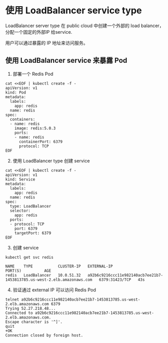 # 使用 LoadBalancer service type

LoadBalancer server type 在 public cloud 中创建一个外部的 load balancer，分配一个固定的外部IP 给service.

用户可以通过暴露的 IP 地址来访问服务。

## 使用 LoadBalancer service 来暴露 Pod

1. 部署一个 Redis Pod

```
cat <<EOF | kubectl create -f -
apiVersion: v1
kind: Pod
metadata:
  labels:
    app: redis
  name: redis
spec:
  containers:
  - name: redis
    image: redis:5.0.3
    ports:
    - name: redis
      containerPort: 6379
      protocol: TCP
EOF
```

2. 使用 LoadBalancer type 创建 service

```
cat <<EOF | kubectl create -f -
apiVersion: v1
kind: Service
metadata:
  labels:
    app: redis
  name: redis
spec:
  type: LoadBalancer
  selector:
    app: redis
  ports:
  - protocol: TCP
    port: 6379
    targetPort: 6379
EOF
```

3. 创建 service

```
kubectl get svc redis
```

```
NAME    TYPE           CLUSTER-IP   EXTERNAL-IP                                                               PORT(S)          AGE
redis   LoadBalancer   10.0.51.32   a92b6c9216ccc11e982140acb7ee21b7-1453813785.us-west-2.elb.amazonaws.com   6379:31423/TCP   43s
```

4. 验证通过 external IP 可以访问 Redis Pod

```
telnet a92b6c9216ccc11e982140acb7ee21b7-1453813785.us-west-2.elb.amazonaws.com 6379
Trying 52.27.218.48...
Connected to a92b6c9216ccc11e982140acb7ee21b7-1453813785.us-west-2.elb.amazonaws.com.
Escape character is '^]'.
quit
+OK
Connection closed by foreign host.
```

